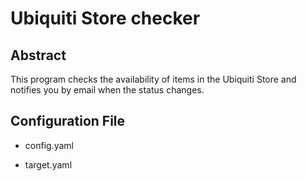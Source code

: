 # Ubiquiti Store checker

## Abstract

This program checks the availability of items in the Ubiquiti Store and notifies you by email when the status changes.

## Configuration File

- config.yaml

- target.yaml
